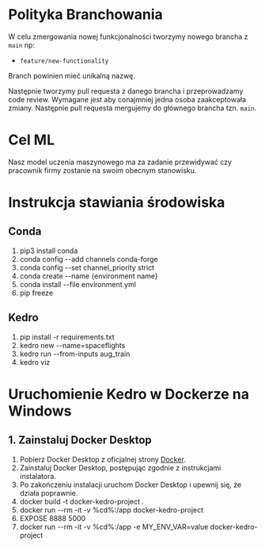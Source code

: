 # Polityka Branchowania

W celu zmergowania nowej funkcjonalności tworzymy nowego brancha z `main` np:
* `feature/new-functionality`

Branch powinien mieć unikalną nazwę.

Następnie tworzymy pull requesta z danego brancha i przeprowadzamy code review. Wymagane jest aby conajmniej jedna osoba zaakceptowała zmiany. Następnie pull requesta mergujemy do głównego brancha tzn. `main`.

# Cel ML
 
Nasz model uczenia maszynowego ma za zadanie przewidywać czy pracownik firmy zostanie na swoim obecnym stanowisku.
 
# Instrukcja stawiania środowiska
## Conda
1. pip3 install conda
2. conda config --add channels conda-forge
3. conda config --set channel_priority strict
4. conda create --name {environment name}
5. conda install --file environment.yml
6. pip freeze

## Kedro
1. pip install -r requirements.txt
2. kedro new --name=spaceflights
3. kedro run --from-inputs aug_train
4. kedro viz

# Uruchomienie Kedro w Dockerze na Windows

## 1. Zainstaluj Docker Desktop

1. Pobierz Docker Desktop z oficjalnej strony [Docker](https://www.docker.com/products/docker-desktop).
2. Zainstaluj Docker Desktop, postępując zgodnie z instrukcjami instalatora.
3. Po zakończeniu instalacji uruchom Docker Desktop i upewnij się, że działa poprawnie.
4. docker build -t docker-kedro-project .
5. docker run --rm -it -v %cd%:/app docker-kedro-project
6. EXPOSE 8888 5000
7. docker run --rm -it -v %cd%:/app -e MY_ENV_VAR=value docker-kedro-project

